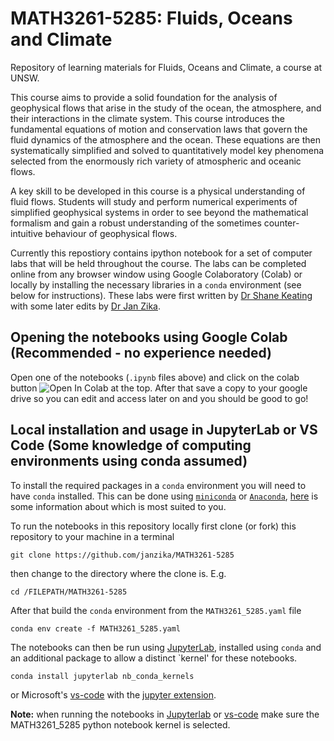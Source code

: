 # MATH3261-5285: Fluids, Oceans and Climate

Repository of learning materials for Fluids, Oceans and Climate, a course at UNSW.

This course aims to provide a solid foundation for the analysis of geophysical flows that arise in the study of the ocean, the atmosphere, and their interactions in the climate system. This course introduces the fundamental equations of motion and conservation laws that govern the fluid dynamics of the atmosphere and the ocean. These equations are then systematically simplified and solved to quantitatively model key phenomena selected from the enormously rich variety of atmospheric and oceanic flows.

A key skill to be developed in this course is a physical understanding of fluid flows. Students will study and perform numerical experiments of simplified geophysical systems in order to see beyond the mathematical formalism and gain a robust understanding of the sometimes counter-intuitive behaviour of geophysical flows.

Currently this repostiory contains ipython notebook for a set of computer labs that will be held throughout the course. The labs can be completed online from any browser window using Google Colaboratory (Colab) or locally by installing the necessary libraries in a `conda` environment (see below for instructions).
These labs were first written by [Dr Shane Keating](https://www.unsw.edu.au/staff/shane-keating) with some later edits by [Dr Jan Zika](https://www.unsw.edu.au/staff/jan-zika).

## Opening the notebooks using Google Colab (Recommended - no experience needed)

Open one of the notebooks (`.ipynb` files above) and click on the colab button <img src="https://colab.research.google.com/assets/colab-badge.svg" alt="Open In Colab"/></a> at the top.
After that save a copy to your google drive so you can edit and access later on and you should be good to go!

## Local installation and usage in JupyterLab or VS Code (Some knowledge of computing environments using conda assumed)

To install the required packages in a `conda` environment you will need to have `conda` installed.
This can be done using [`miniconda`](https://docs.anaconda.com/miniconda/) or [`Anaconda`](https://docs.anaconda.com/anaconda/), [here](https://docs.anaconda.com/distro-or-miniconda/) is some information about which is most suited to you.

To run the notebooks in this repository locally first clone (or fork) this repository to your machine in a terminal

```terminal
git clone https://github.com/janzika/MATH3261-5285
```

then change to the directory where the clone is. E.g.

```terminal
cd /FILEPATH/MATH3261-5285
```

After that build the `conda` environment from the `MATH3261_5285.yaml` file

```terminal
conda env create -f MATH3261_5285.yaml
```

The notebooks can then be run using [JupyterLab](https://jupyter.org/), installed using `conda` and an additional package to allow a distinct `kernel' for these notebooks.

```terminal
conda install jupyterlab nb_conda_kernels
```

or Microsoft's [vs-code](https://code.visualstudio.com/) with the [jupyter extension](https://marketplace.visualstudio.com/items?itemName=ms-toolsai.jupyter).

**Note:** when running the notebooks in [Jupyterlab](https://doc.cocalc.com/howto/jupyter-kernel-selection.html) or [vs-code](https://code.visualstudio.com/docs/datascience/jupyter-kernel-management) make sure the MATH3261_5285 python notebook kernel is selected.
